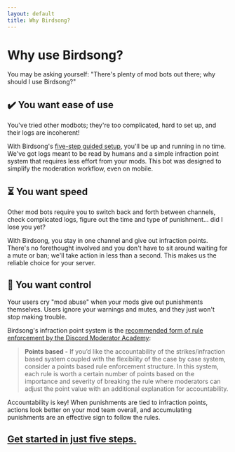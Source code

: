 ```yaml
---
layout: default
title: Why Birdsong?
---
```



# Why use Birdsong?

You may be asking yourself: "There's plenty of mod bots out there; why should I use Birdsong?"

## <span class='header-emoji'>✔️</span> You want **ease of use**

You've tried other modbots; they're too complicated, hard to set up, and their logs are incoherent!

With Birdsong's [five-step guided setup](/setup), you'll be up and running in no time. We've got logs meant to be read by humans and a simple infraction point system that requires less effort from your mods. This bot was designed to simplify the moderation workflow, even on mobile.

## <span class='header-emoji'>⏳</span> You want **speed**

Other mod bots require you to switch back and forth between channels, check complicated logs, figure out the time and type of punishment... did I lose you yet?

With Birdsong, you stay in one channel and give out infraction points. There's no forethought involved and you don't have to sit around waiting for a mute or ban; we'll take action in less than a second. This makes us the reliable choice for your server.

## <span class='header-emoji'>🔨</span> You want **control**

Your users cry "mod abuse" when your mods give out punishments themselves. Users ignore your warnings and mutes, and they just won't stop making trouble.

Birdsong's infraction point system is the [recommended form of rule enforcement by the Discord Moderator Academy](https://discord.com/moderation/1500000176081-203:-Developing-Server-Rules#Rule-Enforcement):

> **Points based -** If you’d like the accountability of the strikes/infraction based system coupled with the flexibility of the case by case system, consider a points based rule enforcement structure. In this system, each rule is worth a certain number of points based on the importance and severity of breaking the rule where moderators can adjust the point value with an additional explanation for accountability.

Accountability is key! When punishments are tied to infraction points, actions look better on your mod team overall, and accumulating punishments are an effective sign to follow the rules.

## [Get started in just five steps.](/setup)
